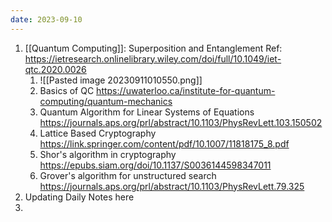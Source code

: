 ```yaml
---
date: 2023-09-10
---
```


1. [[Quantum Computing]]: Superposition and Entanglement Ref: https://ietresearch.onlinelibrary.wiley.com/doi/full/10.1049/iet-qtc.2020.0026
	1. ![[Pasted image 20230911010550.png]]
	2. Basics of QC https://uwaterloo.ca/institute-for-quantum-computing/quantum-mechanics
	3. Quantum Algorithm for Linear Systems of Equations https://journals.aps.org/prl/abstract/10.1103/PhysRevLett.103.150502
	4. Lattice Based Cryptography https://link.springer.com/content/pdf/10.1007/11818175_8.pdf
	5. Shor's algorithm in cryptography https://epubs.siam.org/doi/10.1137/S0036144598347011
	6. Grover's algorithm for unstructured search https://journals.aps.org/prl/abstract/10.1103/PhysRevLett.79.325
2. Updating Daily Notes here
3. 
